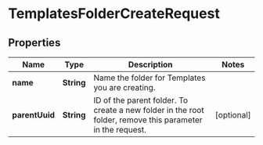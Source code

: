 

# TemplatesFolderCreateRequest


## Properties

Name | Type | Description | Notes
------------ | ------------- | ------------- | -------------
**name** | **String** | Name the folder for Templates you are creating. | 
**parentUuid** | **String** | ID of the parent folder. To create a new folder in the root folder, remove this parameter in the request. |  [optional]



